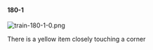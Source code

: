 #### 180-1
![train-180-1-0.png](https://github.com/lil-lab/nlvr/raw/master/nlvr/train/images/44/train-180-1-0.png "train-180-1-0.png")

There is a yellow item closely touching a corner
